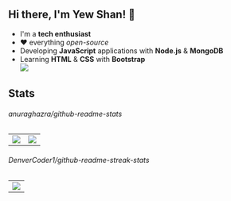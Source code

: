 ## Hi there, I'm Yew Shan! 👋

- I'm a **tech enthusiast**
- ❤️ everything *open-source*
- Developing **JavaScript** applications with **Node.js** & **MongoDB**
- Learning **HTML** & **CSS** with **Bootstrap** <br/>
<a href="https://developer.mozilla.org/en-US/docs/Web/JavaScript" target="_blank"><img src="https://img.icons8.com/color/48/000000/javascript.png"/></a>

## Stats
###### anuraghazra/github-readme-stats
<table>
  <tr>
    <td align="center" style="padding=0;width=50%;">
      <a href="https://github.com/anuraghazra/github-readme-stats/">
      <img align="center" style="padding=0;" src="https://github-readme-stats.vercel.app/api?username=yewshanooi&show_owner=true&show_icons=true&title_color=ffffff&hide_title=true&text_color=c8c8c8&bg_color=0d1117&icon_color=ff6d00&hide_border=true&count_private=true/" />
    </td>
    <td align="center" style="padding=0;width=50%;">
      <a href="https://github.com/anuraghazra/github-readme-stats/">
      <img align="center" style="padding=0;" src="https://github-readme-stats.vercel.app/api/top-langs/?username=yewshanooi&bg_color=0d1117&text_color=c8c8c8&layout=compact&hide_title=true&hide_border=true" />
    </td>
  </tr>
</table>

###### DenverCoder1/github-readme-streak-stats
<table>
  <tr>
    <td align="center" style="padding=0;width=50%;">
      <a href="https://github.com/DenverCoder1/github-readme-streak-stats/">
      <img align="center" style="padding=0;" src="https://github-readme-streak-stats.herokuapp.com?user=yewshanooi&background=0d1117&currStreakLabel=ff6d00&sideLabels=ffffff&currStreakNum=ffffff&dates=c8c8c8&sideNums=ffffff&stroke=c8c8c8&fire=ff6d00&ring=ff6d00&hide_border=true" />
    </td>
  </tr>
</table>
